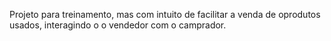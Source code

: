 Projeto para treinamento, mas com intuito de facilitar a venda de oprodutos usados, interagindo o o vendedor com o camprador.
